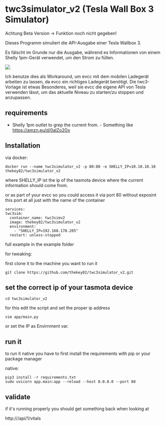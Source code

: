 # twc3simulator_v2 (Tesla Wall Box 3 Simulator)

Achtung Beta Version -> Funktion noch nicht gegeben!

Dieses Programm simuliert die API-Ausgabe einer Tesla Wallbox 3.

Es fälscht im Grunde nur die Ausgabe, während es Informationen von einem Shelly 1pm-Gerät verwendet, um den Strom zu füllen.

![](media/api.png)

Ich benutze dies als Workaround, um evcc mit dem mobilen Ladegerät arbeiten zu lassen, da evcc ein richtiges Ladegerät benötigt. Die twc3-Vorlage ist etwas Besonderes, weil sie evcc die eigene API von Tesla verwenden lässt, um das aktuelle Niveau zu starten/zu stoppen und anzupassen.


## requirements

- Shelly 1pm outlet to grep the current from. - Something like https://amzn.eu/d/0alZo2Gv


## Installation

via docker:

    docker run --name twc3simulator_v2 -p 80:80 -e SHELLY_IP=10.10.10.10 thekey82/twc3simulator_v2

where SHELLY_IP ist the ip of the tasmota device where the current information should come from.

or as part of your evcc so you could access it via port 80 without exposint this port at all just with the name of the container 

    services:
    twc3sim:
      container_name: twc3simv2
      image: thekey82/twc3simulator_v2
      environment:
        - "SHELLY_IP=192.168.178.205"
      restart: unless-stopped
      
full example in the example folder


for tweaking:

first clone it to the machine you want to run it

    git clone https://github.com/thekey82/twc3simulator_v2.git


## set the correct ip of your tasmota device

    cd twc3simulator_v2
    
for this edit the script and set the proper ip address

    vim app/main.py

or set the IP as Envirnment var.
    
## run it

to run it native you have to first install the requirements with pip or your package manager

native:

    pip3 install -r requirements.txt
    sudo uvicorn app.main:app --reload --host 0.0.0.0 --port 80

   
## validate

if it's running properly you should get something back when looking at

http://<ip>/api/1/vitals
